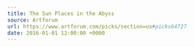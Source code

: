```yaml
---
title: The Sun Places in the Abyss
source: Artforum
url: https://www.artforum.com/picks/section=us#picks64727
date: 2016-01-01 12:00:00 +0000
---
```

